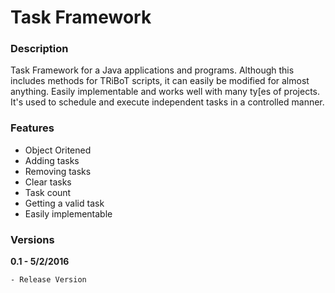 # Task Framework

### Description
Task Framework for a Java applications and programs. Although this includes methods for TRiBoT scripts, it can easily be modified for almost anything. Easily implementable and works well with many ty[es of projects. It's used to schedule and execute independent tasks in a controlled manner.

### Features
* Object Oritened
* Adding tasks
* Removing tasks
* Clear tasks
* Task count
* Getting a valid task
* Easily implementable

### Versions
**0.1 - 5/2/2016**
```sh
- Release Version
```
